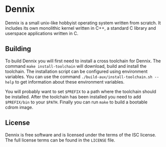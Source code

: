 # Dennix

Dennix is a small unix-like hobbyist operating system written from scratch.
It includes its own monolithic kernel written in C++, a standard C library and
userspace applications written in C.

## Building

To build Dennix you will first need to install a cross toolchain for Dennix.
The command `make install-toolchain` will download, build and install the
toolchain. The installation script can be configured using environment
variables. You can use the command `./build-aux/install-toolchain.sh --help`
to get information about these environment variables.

You will probably want to set `$PREFIX` to a path where the toolchain should be
installed. After the toolchain has been installed you need to add `$PREFIX/bin`
to your `$PATH`. Finally you can run `make` to build a bootable cdrom image.

## License

Dennix is free software and is licensed under the terms of the ISC license. The
full license terms can be found in the `LICENSE` file.
